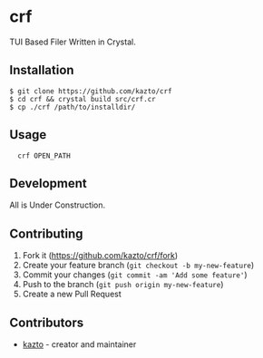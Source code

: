 # crf

TUI Based Filer Written in Crystal.

## Installation

```
$ git clone https://github.com/kazto/crf
$ cd crf && crystal build src/crf.cr
$ cp ./crf /path/to/installdir/
```

## Usage

```
  crf OPEN_PATH
```

## Development

All is Under Construction.

## Contributing

1. Fork it (<https://github.com/kazto/crf/fork>)
2. Create your feature branch (`git checkout -b my-new-feature`)
3. Commit your changes (`git commit -am 'Add some feature'`)
4. Push to the branch (`git push origin my-new-feature`)
5. Create a new Pull Request

## Contributors

- [kazto](https://github.com/kazto) - creator and maintainer
